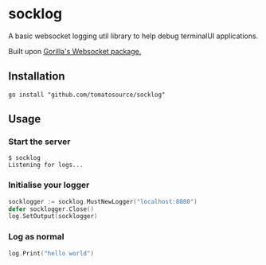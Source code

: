 # socklog

A basic websocket logging util library to help debug terminalUI applications.

Built upon [Gorilla's Websocket package.]("github.com/gorilla/websocket")

## Installation

```
go install "github.com/tomatosource/socklog"
```

## Usage

### Start the server

```
$ socklog
Listening for logs...

```

### Initialise your logger
```go
socklogger := socklog.MustNewLogger("localhost:8080")
defer socklogger.Close()
log.SetOutput(socklogger)
```

### Log as normal

```go
log.Print("hello world")
```
